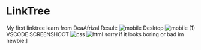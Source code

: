 # LinkTree
My first linktree learn from DeaAfrizal
Result:
![mobile](https://github.com/KZdra/KZdra.github.io/assets/92752408/3d1d594f-3fa3-4a49-acc4-a296c72f4631)
Desktop
![mobile (1)](https://github.com/KZdra/KZdra.github.io/assets/92752408/eca20136-2c07-49a1-9ecc-27ab6d287497)
VSCODE SCREENSHOOT
![css](https://user-images.githubusercontent.com/92752408/170058181-54ebe373-d640-4131-98a4-4fa742caf541.jpg)
![html](https://user-images.githubusercontent.com/92752408/170058189-d685c0a5-d248-4ed9-b567-4486253bc236.jpg)
sorry if it looks boring or bad im newbie:]
